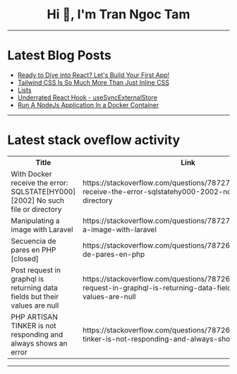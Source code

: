 <h1 align="center">Hi 👋, I'm Tran Ngoc Tam</h1>

---

# Latest Blog Posts 
<!-- BLOG-POST-LIST:START -->
- [Ready to Dive into React? Let&#39;s Build Your First App!](https://dev.to/mahiya_khan_1d2dc6061abb7/ready-to-dive-into-react-lets-build-your-first-app-2j0p)
- [Tailwind CSS Is So Much More Than Just Inline CSS](https://dev.to/safdarali/tailwind-css-is-so-much-more-than-just-inline-css-358n)
- [Lists](https://dev.to/paulike/lists-3e1p)
- [Underrated React Hook - useSyncExternalStore](https://dev.to/starneit/underrated-react-hook-usesyncexternalstore-4igj)
- [Run A NodeJs Application In a Docker Container](https://dev.to/ejay11/run-a-nodejs-application-in-a-docker-container-4d16)
<!-- BLOG-POST-LIST:END -->

---

# Latest stack oveflow activity
<table>
  <tr><th>Title</th><th>Link</th></tr>
  <!-- STACKOVERFLOW:START --><tr><td>With Docker receive the error: SQLSTATE[HY000] [2002] No such file or directory</td><td>https://stackoverflow.com/questions/78727168/with-docker-receive-the-error-sqlstatehy000-2002-no-such-file-or-directory</td></tr><tr><td>Manipulating a image with Laravel</td><td>https://stackoverflow.com/questions/78727119/manipulating-a-image-with-laravel</td></tr><tr><td>Secuencia de pares en PHP [closed]</td><td>https://stackoverflow.com/questions/78726923/secuencia-de-pares-en-php</td></tr><tr><td>Post request in graphql is returning data fields but their values are null</td><td>https://stackoverflow.com/questions/78726899/post-request-in-graphql-is-returning-data-fields-but-their-values-are-null</td></tr><tr><td>PHP ARTISAN TINKER is not responding and always shows an error</td><td>https://stackoverflow.com/questions/78726884/php-artisan-tinker-is-not-responding-and-always-shows-an-error</td></tr><!-- STACKOVERFLOW:END -->
</table>

---


